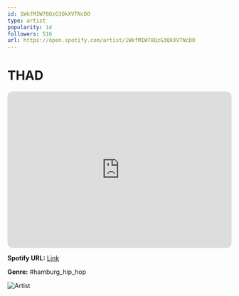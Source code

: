 ```yaml
---
id: 1WkfMIW78QzG3QkXVTNcDO
type: artist
popularity: 14
followers: 516
url: https://open.spotify.com/artist/1WkfMIW78QzG3QkXVTNcDO
---
```

# THAD

<iframe style="border-radius:12px" src="https://open.spotify.com/embed/artist/1WkfMIW78QzG3QkXVTNcDO" width="100%" height="352" frameBorder="0" allowfullscreen="" allow="autoplay; clipboard-write; encrypted-media; fullscreen; picture-in-picture" loading="lazy"></iframe>

**Spotify URL:** [Link](https://open.spotify.com/artist/1WkfMIW78QzG3QkXVTNcDO)

**Genre:**  #hamburg_hip_hop

![Artist](https://i.scdn.co/image/ab6761610000e5ebf0afb53d67a62d094c746211)
